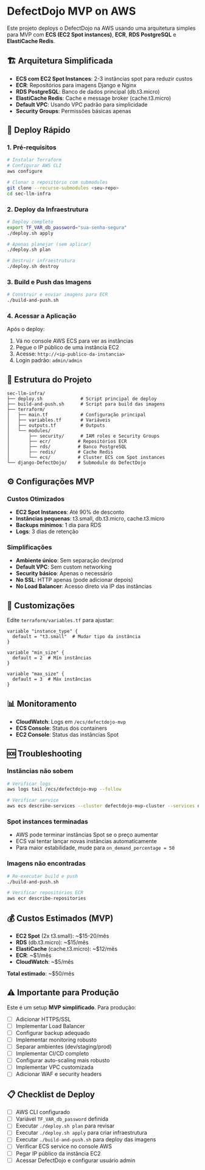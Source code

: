# DefectDojo MVP on AWS

Este projeto deploys o DefectDojo na AWS usando uma arquitetura simples para MVP com **ECS (EC2 Spot instances)**, **ECR**, **RDS PostgreSQL** e **ElastiCache Redis**.

## 🏗️ Arquitetura Simplificada

- **ECS com EC2 Spot Instances**: 2-3 instâncias spot para reduzir custos
- **ECR**: Repositórios para imagens Django e Nginx
- **RDS PostgreSQL**: Banco de dados principal (db.t3.micro)
- **ElastiCache Redis**: Cache e message broker (cache.t3.micro)
- **Default VPC**: Usando VPC padrão para simplicidade
- **Security Groups**: Permissões básicas apenas

## 🚀 Deploy Rápido

### 1. Pré-requisitos

```bash
# Instalar Terraform
# Configurar AWS CLI
aws configure

# Clonar o repositório com submodules
git clone --recurse-submodules <seu-repo>
cd sec-llm-infra
```

### 2. Deploy da Infraestrutura

```bash
# Deploy completo
export TF_VAR_db_password="sua-senha-segura"
./deploy.sh apply

# Apenas planejar (sem aplicar)
./deploy.sh plan

# Destruir infraestrutura
./deploy.sh destroy
```

### 3. Build e Push das Imagens

```bash
# Construir e enviar imagens para ECR
./build-and-push.sh
```

### 4. Acessar a Aplicação

Após o deploy:
1. Vá no console AWS ECS para ver as instâncias
2. Pegue o IP público de uma instância EC2
3. Acesse: `http://<ip-publico-da-instancia>`
4. Login padrão: `admin/admin`

## 📁 Estrutura do Projeto

```
sec-llm-infra/
├── deploy.sh              # Script principal de deploy
├── build-and-push.sh      # Script para build das imagens
├── terraform/
│   ├── main.tf            # Configuração principal
│   ├── variables.tf       # Variáveis
│   ├── outputs.tf         # Outputs
│   └── modules/
│       ├── security/      # IAM roles e Security Groups
│       ├── ecr/          # Repositórios ECR
│       ├── rds/          # Banco PostgreSQL
│       ├── redis/        # Cache Redis
│       └── ecs/          # Cluster ECS com Spot instances
└── django-DefectDojo/    # Submodule do DefectDojo
```

## ⚙️ Configurações MVP

### Custos Otimizados
- **EC2 Spot Instances**: Até 90% de desconto
- **Instâncias pequenas**: t3.small, db.t3.micro, cache.t3.micro
- **Backups mínimos**: 1 dia para RDS
- **Logs**: 3 dias de retenção

### Simplificações
- **Ambiente único**: Sem separação dev/prod
- **Default VPC**: Sem custom networking
- **Security básico**: Apenas o necessário
- **No SSL**: HTTP apenas (pode adicionar depois)
- **No Load Balancer**: Acesso direto via IP das instâncias

## 🔧 Customizações

Edite `terraform/variables.tf` para ajustar:

```hcl
variable "instance_type" {
  default = "t3.small"  # Mudar tipo da instância
}

variable "min_size" {
  default = 2  # Mín instâncias
}

variable "max_size" {
  default = 3  # Máx instâncias
}
```

## 📊 Monitoramento

- **CloudWatch**: Logs em `/ecs/defectdojo-mvp`
- **ECS Console**: Status dos containers
- **EC2 Console**: Status das instâncias Spot

## 🆘 Troubleshooting

### Instâncias não sobem
```bash
# Verificar logs
aws logs tail /ecs/defectdojo-mvp --follow

# Verificar service
aws ecs describe-services --cluster defectdojo-mvp-cluster --services defectdojo-mvp-service
```

### Spot instances terminadas
- AWS pode terminar instâncias Spot se o preço aumentar
- ECS vai tentar lançar novas instâncias automaticamente
- Para maior estabilidade, mude para `on_demand_percentage = 50`

### Imagens não encontradas
```bash
# Re-executar build e push
./build-and-push.sh

# Verificar repositórios ECR
aws ecr describe-repositories
```

## 💰 Custos Estimados (MVP)

- **EC2 Spot** (2x t3.small): ~$15-20/mês
- **RDS** (db.t3.micro): ~$15/mês  
- **ElastiCache** (cache.t3.micro): ~$12/mês
- **ECR**: ~$1/mês
- **CloudWatch**: ~$5/mês

**Total estimado**: ~$50/mês

## ⚠️ Importante para Produção

Este é um setup **MVP simplificado**. Para produção:

- [ ] Adicionar HTTPS/SSL
- [ ] Implementar Load Balancer
- [ ] Configurar backup adequado
- [ ] Implementar monitoring robusto  
- [ ] Separar ambientes (dev/staging/prod)
- [ ] Implementar CI/CD completo
- [ ] Configurar auto-scaling mais robusto
- [ ] Implementar VPC customizada
- [ ] Adicionar WAF e security headers

## 📋 Checklist de Deploy

- [ ] AWS CLI configurado
- [ ] Variável `TF_VAR_db_password` definida
- [ ] Executar `./deploy.sh plan` para revisar
- [ ] Executar `./deploy.sh apply` para criar infraestrutura
- [ ] Executar `./build-and-push.sh` para deploy das imagens
- [ ] Verificar ECS service no console AWS
- [ ] Pegar IP público da instância EC2
- [ ] Acessar DefectDojo e configurar usuário admin
